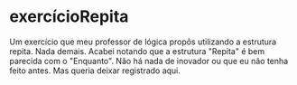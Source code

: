 # exercícioRepita
Um exercício que meu professor de lógica propôs utilizando a estrutura repita. Nada demais. 
Acabei notando que a estrutura "Repita" é bem parecida com o "Enquanto". Não há nada de inovador ou que eu não tenha feito antes. Mas queria deixar registrado aqui.
